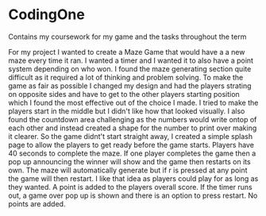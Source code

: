 # CodingOne
Contains my coursework for my game and the tasks throughout the term


For my project I wanted to create a Maze Game that would have a a new maze every time it ran.
I wanted a timer and I wanted it to also have a point system depending on who won.
I found the maze generating section quite difficult as it required a lot of thinking and problem solving.
To make the game as fair as possible I changed my design and had the players strating on opposite sides and have to get to the other players starting position which I found the most effective out of the choice I made. 
I tried to make the players start in the middle but I didn't like how that looked visually.
I also found the countdown area challenging as the numbers would write ontop of each other and instead created a shape for the number to print over making it clearer.
So the game didnt't start straight away, I created a simple splash page to allow the players to get ready before the game starts.
Players have 40 seconds to complete the maze.
If one player completes the game then a pop up announcing the winner will show and the game then restarts on its own.
The maze will automatically generate but if r is pressed at any point the game will then restart.
I like that idea as players could play for as long as they wanted.
A point is added to the players overall score.
If the timer runs out, a game over pop up is shown and there is an option to press restart. No points are added.
